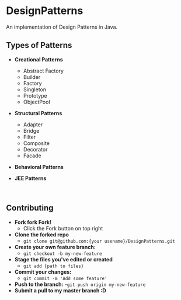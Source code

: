 # DesignPatterns
An implementation of Design Patterns in Java.

## Types of Patterns
- **Creational Patterns**
  - Abstract Factory
  - Builder
  - Factory
  - Singleton
  - Prototype
  -	ObjectPool

- **Structural Patterns**
  - Adapter
  - Bridge
  - Filter
  - Composite
  - Decorator
  - Facade

- **Behavioral Patterns**

- **JEE Patterns**
<br>

## Contributing
- **Fork fork Fork!**
  - Click the Fork button on top right
- **Clone the forked repo**
  - `git clone git@github.com:{your usename}/DesignPatterns.git`
- **Create your own feature branch:**
  - `git checkout -b my-new-feature`
- **Stage the files you've edited or created**
  - `git add {path to files}`
- **Commit your changes:**
  - `git commit -m 'Add some feature'`
- **Push to the branch:**
  -`git push origin my-new-feature`
- **Submit a pull to my master branch :D**
